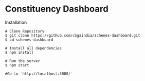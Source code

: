 # Constituency Dashboard

Installation

```
# Clone Repository
$ git clone https://github.com/cbgaindia/schemes-dashboard.git
$ cd schemes-dashboard

# Install all dependencies
$ npm install

# Run the server
$ npm start

#Go to `http://localhost:3000/` 

```
